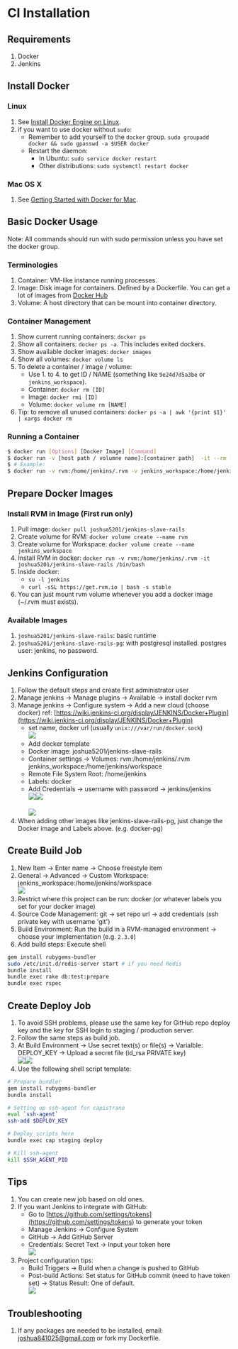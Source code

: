 # CI Installation

## Requirements
1. Docker
2. Jenkins

## Install Docker

### Linux
1. See [Install Docker Engine on Linux](https://docs.docker.com/engine/installation/linux/).
2. if you want to use docker without `sudo`:
    - Remember to add yourself to the `docker` group. `sudo groupadd docker && sudo gpasswd -a $USER docker`
    - Restart the daemon:
        - In Ubuntu: `sudo service docker restart`
        - Other distributions: `sudo systemctl restart docker`

### Mac OS X
1. See [Getting Started with Docker for Mac](https://docs.docker.com/docker-for-mac/).

## Basic Docker Usage

Note:  All commands should run with sudo permission unless you have set the docker group.
### Terminologies
1. Container: VM-like instance running processes.
2. Image: Disk image for containers. Defined by a Dockerfile. You can get a lot of images from [Docker Hub](https://hub.docker.com/)
3. Volume: A host directory that can be mount into container directory.

### Container Management
1. Show current running containers: `docker ps`
2. Show all containers: `docker ps -a`. This includes exited dockers.
3. Show available docker images: `docker images`
4. Show all volumes: `docker volume ls`
5. To delete a container / image / volume:
    - Use 1. to 4. to get ID / NAME (something like `9e24d7d5a3be` or `jenkins_workspace`).
    - Container: `docker rm [ID]`
    - Image: `docker rmi [ID]`
    - Volume: `docker volume rm [NAME]`
6. Tip: to remove all unused containers: `docker ps -a | awk '{print $1}' | xargs docker rm`

### Running a Container

```bash
$ docker run [Options] [Docker Image] [Command]
$ docker run -v [host path / volumne name]:[container path]  -it --rm [docker image] [command] 
$ # Example:
$ docker run -v rvm:/home/jenkins/.rvm -v jenkins_workspace:/home/jenkins/workspace -it --rm joshua5201/jenkins-slave-rails /bin/bash
```

## Prepare Docker Images
### Install RVM in Image (First run only)

1. Pull image: `docker pull joshua5201/jenkins-slave-rails`
2. Create volume for RVM: `docker volume create --name rvm`
3. Create volume for Workspace: `docker volume create --name jenkins_workspace`
4. Install RVM in docker: `docker run -v rvm:/home/jenkins/.rvm -it joshua5201/jenkins-slave-rails /bin/bash`
5. Inside docker: 
    - `su -l jenkins`
    - `curl -sSL https://get.rvm.io | bash -s stable`
6. You can just mount rvm volume whenever you add a docker image (~/.rvm must exists). 

### Available Images
1. `joshua5201/jenkins-slave-rails`: basic runtime 
2. `joshua5201/jenkins-slave-rails-pg`: with postgresql installed. postgres user: jenkins, no password.

## Jenkins Configuration
1. Follow the default steps and create first administrator user
2. Manage jenkins -> Manage plugins -> Available -> install docker rvm
3. Manage jenkins -> Configure system -> Add a new cloud (choose docker) ref: [https://wiki.jenkins-ci.org/display/JENKINS/Docker+Plugin](https://wiki.jenkins-ci.org/display/JENKINS/Docker+Plugin)
    - set name, docker url (usually `unix:///var/run/docker.sock`)
<br><img src="Screenshots/cloud-config.png"><br>
    - Add docker template
    - Docker image: joshua5201/jenkins-slave-rails
    - Container settings -> Volumes: rvm:/home/jenkins/.rvm jenkins\_workspace:/home/jenkins/workspace
    - Remote File System Root: /home/jenkins
    - Labels: docker
    - Add Credentials -> username with password -> jenkins/jenkins
<br><img src="Screenshots/docker-config-1.png"><img src="Screenshots/docker-config-2.png"><br>
<br><img src="Screenshots/jenkins-credentials.png"><br>
4. When adding other images like jenkins-slave-rails-pg, just change the Docker image and Labels above. (e.g. docker-pg)

## Create Build Job
1. New Item -> Enter name -> Choose freestyle item
2. General -> Advanced -> Custom Workspace:  jenkins\_workspace:/home/jenkins/workspace
<br><img src="Screenshots/custom-workspace.png"><br>
2. Restrict where this project can be run: docker (or whatever labels you set for your docker image)
3. Source Code Management: git -> set repo url -> add credentials (ssh private key with username 'git')
4. Build Environment: Run the build in a RVM-managed environment -> choose your implementation (e.g. `2.3.0`)
5. Add build steps: Execute shell 
``` bash
gem install rubygems-bundler
sudo /etc/init.d/redis-server start # if you need Redis
bundle install
bundle exec rake db:test:prepare
bundle exec rspec 
```

## Create Deploy Job
1. To avoid SSH problems, please use the same key for GitHub repo deploy key and the key for SSH login to staging / production server.
2. Follow the same steps as build job.
3. At Build Environment -> Use secret text(s) or file(s) -> Varialble: DEPLOY\_KEY -> Upload a secret file (id\_rsa PRIVATE key)
<br><img src="Screenshots/deploy-key.png"><img src="Screenshots/add-key-file.png"><br>
4. Use the following shell script template:

``` bash
# Prepare bundler
gem install rubygems-bundler
bundle install

# Setting up ssh-agent for capistrano
eval `ssh-agent`
ssh-add $DEPLOY_KEY

# Deploy scripts here
bundle exec cap staging deploy

# Kill ssh-agent
kill $SSH_AGENT_PID
```

## Tips
1. You can create new job based on old ones.
2. If you want Jenkins to integrate with GitHub:
    - Go to [https://github.com/settings/tokens](https://github.com/settings/tokens) to generate your token
    - Manage Jenkins -> Configure System 
    - GitHub -> Add GitHub Server
    - Credentials: Secret Text -> Input your token here
<br><img src="Screenshots/github-hook.png"><br>
3. Project configuration tips: 
    - Build Triggers -> Build when a change is pushed to GitHub
    - Post-build Actions: Set status for GitHub commit (need to have token set) -> Status Result: One of default.
<br><img src="Screenshots/github-commit-status.png"><br>

## Troubleshooting
1. If any packages are needed to be installed, email: joshua841025@gmail.com or fork my Dockerfile.
